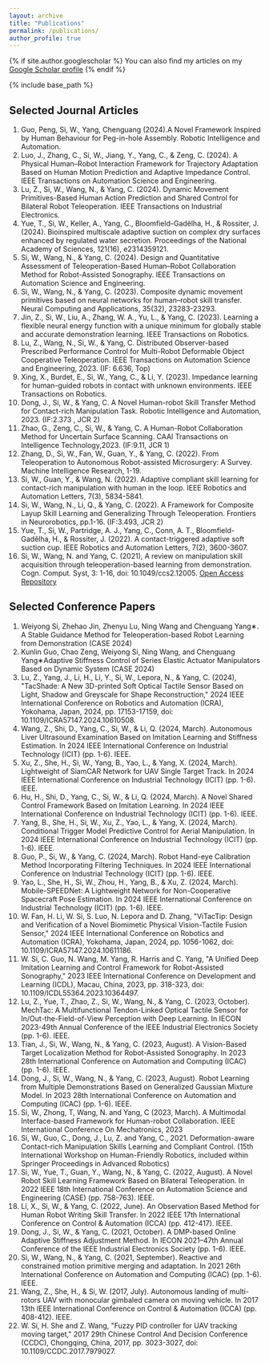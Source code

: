 ```yaml
---
layout: archive
title: "Publications"
permalink: /publications/
author_profile: true
---
```


{% if site.author.googlescholar %}
  You can also find my articles on my [Google Scholar profile]({{site.author.googlescholar}})
{% endif %}

{% include base_path %}

## Selected Journal Articles
1. Guo, Peng, Si, W., Yang, Chenguang (2024).A Novel Framework Inspired by Human Behaviour for Peg-in-hole Assembly. Robotic Intelligence and Automation.
2. Luo, J., Zhang, C., Si, W., Jiang, Y., Yang, C., & Zeng, C. (2024). A Physical Human–Robot Interaction Framework for Trajectory Adaptation Based on Human Motion Prediction and Adaptive Impedance Control. IEEE Transactions on Automation Science and Engineering.
3. Lu, Z., Si, W., Wang, N., & Yang, C. (2024). Dynamic Movement Primitives-Based Human Action Prediction and Shared Control for Bilateral Robot Teleoperation. IEEE Transactions on Industrial Electronics.
4. Yue, T., Si, W., Keller, A., Yang, C., Bloomfield-Gadêlha, H., & Rossiter, J. (2024). Bioinspired multiscale adaptive suction on complex dry surfaces enhanced by regulated water secretion. Proceedings of the National Academy of Sciences, 121(16), e2314359121.
5. Si, W., Wang, N., & Yang, C. (2024). Design and Quantitative Assessment of Teleoperation-Based Human–Robot Collaboration Method for Robot-Assisted Sonography. IEEE Transactions on Automation Science and Engineering.
6. Si, W., Wang, N., & Yang, C. (2023). Composite dynamic movement primitives based on neural networks for human–robot skill transfer. Neural Computing and Applications, 35(32), 23283-23293.
7. Jin, Z., Si, W., Liu, A., Zhang, W. A., Yu, L., & Yang, C. (2023). Learning a flexible neural energy function with a unique minimum for globally stable and accurate demonstration learning. IEEE Transactions on Robotics.
8. Lu, Z., Wang, N., Si, W., & Yang, C. Distributed Observer-based Prescribed Performance Control for Multi-Robot Deformable Object Cooperative Teleoperation. IEEE Transactions on Automation Science and Engineering, 2023.  (IF: 6.636, Top)
9. Xing, X., Burdet, E., Si, W., Yang, C., & Li, Y. (2023). Impedance learning for human-guided robots in contact with unknown environments. IEEE Transactions on Robotics.
10. Dong, J., Si, W., & Yang, C. A Novel Human-robot Skill Transfer Method for Contact-rich Manipulation Task. Robotic Intelligence and Automation, 2023. (IF:2.373 , JCR 2)
11. Zhao, G., Zeng, C., Si, W., & Yang, C. A Human-Robot Collaboration Method for Uncertain Surface Scanning. CAAI Transactions on Intelligence Technology,2023. (IF:9.11, JCR 1)
12. Zhang, D., Si, W., Fan, W., Guan, Y., & Yang, C. (2022). From Teleoperation to Autonomous Robot-assisted Microsurgery: A Survey. Machine Intelligence Research, 1-19.
13. Si, W., Guan, Y., & Wang, N. (2022). Adaptive compliant skill learning for contact-rich manipulation with human in the loop. IEEE Robotics and Automation Letters, 7(3), 5834-5841.
14. Si, W., Wang, N., Li, Q., & Yang, C. (2022). A Framework for Composite Layup Skill Learning and Generalizing Through Teleoperation. Frontiers in Neurorobotics, pp.1-16. (IF:3.493, JCR 2)
15. Yue, T., Si, W., Partridge, A. J., Yang, C., Conn, A. T., Bloomfield-Gadêlha, H., & Rossiter, J. (2022). A contact-triggered adaptive soft suction cup. IEEE Robotics and Automation Letters, 7(2), 3600-3607.
16. Si, W., Wang, N. and Yang, C. (2021), A review on manipulation skill acquisition through teleoperation-based learning from demonstration. Cogn. Comput. Syst, 3: 1-16, doi: 10.1049/ccs2.12005. [Open Access Repository](https://repository.essex.ac.uk/36611/)

    


## Selected Conference Papers
1. Weiyong Si, Zhehao Jin, Zhenyu Lu, Ning Wang and Chenguang Yang∗. A Stable Guidance Method for Teleoperation-based Robot Learning from Demonstration (CASE 2024)
2. Kunlin Guo, Chao Zeng, Weiyong Si, Ning Wang, and Chenguang Yang∗Adaptive Stiffness Control of Series Elastic Actuator Manipulators Based on Dynamic System (CASE 2024)
3. Lu, Z., Yang, J., Li, H., Li, Y., Si, W., Lepora, N., & Yang, C. (2024), "TacShade: A New 3D-printed Soft Optical Tactile Sensor Based on Light, Shadow and Greyscale for Shape Reconstruction," 2024 IEEE International Conference on Robotics and Automation (ICRA), Yokohama, Japan, 2024, pp. 17153-17159, doi: 10.1109/ICRA57147.2024.10610508.
4. Wang, Z., Shi, D., Yang, C., Si, W., & Li, Q. (2024, March). Autonomous Liver Ultrasound Examination Based on Imitation Learning and Stiffness Estimation. In 2024 IEEE International Conference on Industrial Technology (ICIT) (pp. 1-6). IEEE.
5. Xu, Z., She, H., Si, W., Yang, B., Yao, L., & Yang, X. (2024, March). Lightweight of SiamCAR Network for UAV Single Target Track. In 2024 IEEE International Conference on Industrial Technology (ICIT) (pp. 1-6). IEEE.
6. Hu, H., Shi, D., Yang, C., Si, W., & Li, Q. (2024, March). A Novel Shared Control Framework Based on Imitation Learning. In 2024 IEEE International Conference on Industrial Technology (ICIT) (pp. 1-6). IEEE.
7. Yang, B., She, H., Si, W., Xu, Z., Yao, L., & Yang, X. (2024, March). Conditional Trigger Model Predictive Control for Aerial Manipulation. In 2024 IEEE International Conference on Industrial Technology (ICIT) (pp. 1-6). IEEE.
8. Guo, P., Si, W., & Yang, C. (2024, March). Robot Hand-eye Calibration Method Incorporating Filtering Techniques. In 2024 IEEE International Conference on Industrial Technology (ICIT) (pp. 1-6). IEEE.
9. Yao, L., She, H., Si, W., Zhou, H., Yang, B., & Xu, Z. (2024, March). Mobile-SPEEDNet: A Lightweight Network for Non-Cooperative Spacecraft Pose Estimation. In 2024 IEEE International Conference on Industrial Technology (ICIT) (pp. 1-6). IEEE.
10. W. Fan, H. Li, W. Si, S. Luo, N. Lepora and D. Zhang, "ViTacTip: Design and Verification of a Novel Biomimetic Physical Vision-Tactile Fusion Sensor," 2024 IEEE International Conference on Robotics and Automation (ICRA), Yokohama, Japan, 2024, pp. 1056-1062, doi: 10.1109/ICRA57147.2024.10611186.
11. W. Si, C. Guo, N. Wang, M. Yang, R. Harris and C. Yang, "A Unified Deep Imitation Learning and Control Framework for Robot-Assisted Sonography," 2023 IEEE International Conference on Development and Learning (ICDL), Macau, China, 2023, pp. 318-323, doi: 10.1109/ICDL55364.2023.10364497.
12. Lu, Z., Yue, T., Zhao, Z., Si, W., Wang, N., & Yang, C. (2023, October). MechTac: A Multifunctional Tendon-Linked Optical Tactile Sensor for In/Out-the-Field-of-View Perception with Deep Learning. In IECON 2023-49th Annual Conference of the IEEE Industrial Electronics Society (pp. 1-6). IEEE.
13. Tian, J., Si, W., Wang, N., & Yang, C. (2023, August). A Vision-Based Target Localization Method for Robot-Assisted Sonography. In 2023 28th International Conference on Automation and Computing (ICAC) (pp. 1-6). IEEE.
14.  Dong, J., Si, W., Wang, N., & Yang, C. (2023, August). Robot Learning from Multiple Demonstrations Based on Generalized Gaussian Mixture Model. In 2023 28th International Conference on Automation and Computing (ICAC) (pp. 1-6). IEEE.
15.  Si, W., Zhong, T, Wang, N. and Yang, C (2023, March). A Multimodal Interface-based Framework for Human-robot Collaboration. IEEE International Conference On Mechatronics, 2023
16.  Si, W., Guo, C., Dong, J., Lu, Z. and Yang, C., 2021. Deformation-aware Contact-rich Manipulation Skills Learning and Compliant Control. (15th International Workshop on Human-Friendly Robotics, included within Springer Proceedings in Advanced Robotics)
17.  Si, W., Yue, T., Guan, Y., Wang, N., & Yang, C. (2022, August). A Novel Robot Skill Learning Framework Based on Bilateral Teleoperation. In 2022 IEEE 18th International Conference on Automation Science and Engineering (CASE) (pp. 758-763). IEEE.
18.  Li, X., Si, W., & Yang, C. (2022, June). An Observation Based Method for Human Robot Writing Skill Transfer. In 2022 IEEE 17th International Conference on Control & Automation (ICCA) (pp. 412-417). IEEE.
20.  Dong, J., Si, W., & Yang, C. (2021, October). A DMP-based Online Adaptive Stiffness Adjustment Method. In IECON 2021–47th Annual Conference of the IEEE Industrial Electronics Society (pp. 1-6). IEEE.
21.  Si, W., Wang, N., & Yang, C. (2021, September). Reactive and constrained motion primitive merging and adaptation. In 2021 26th International Conference on Automation and Computing (ICAC) (pp. 1-6). IEEE.
22. Wang, Z., She, H., & Si, W. (2017, July). Autonomous landing of multi-rotors UAV with monocular gimbaled camera on moving vehicle. In 2017 13th IEEE International Conference on Control & Automation (ICCA) (pp. 408-412). IEEE.
24. W. Si, H. She and Z. Wang, "Fuzzy PID controller for UAV tracking moving target," 2017 29th Chinese Control And Decision Conference (CCDC), Chongqing, China, 2017, pp. 3023-3027, doi: 10.1109/CCDC.2017.7979027.
 
